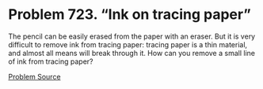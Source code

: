 # Problem 723. “Ink on tracing paper”

The pencil can be easily erased from the paper with an eraser. But it is very difficult to remove ink from tracing paper: tracing paper is a thin material, and almost all means will break through it. How can you remove a small line of ink from tracing paper?

[Problem Source](https://www.trizland.ru/tasks/5334/)